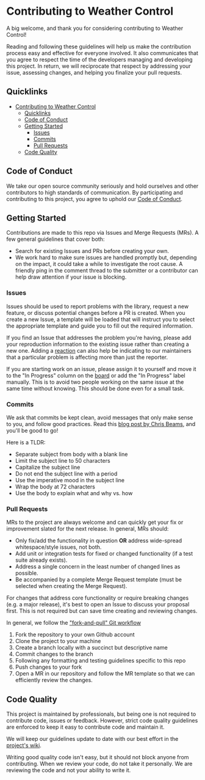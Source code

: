 # Contributing to Weather Control

A big welcome, and thank you for considering contributing to Weather Control!

Reading and following these guidelines will help us make the contribution process easy and effective for everyone involved. It also communicates that you agree to respect the time of the developers managing and developing this project. In return, we will reciprocate that respect by addressing your issue, assessing changes, and helping you finalize your pull requests.

## Quicklinks

- [Contributing to Weather Control](#contributing-to-weather-control)
  - [Quicklinks](#quicklinks)
  - [Code of Conduct](#code-of-conduct)
  - [Getting Started](#getting-started)
    - [Issues](#issues)
    - [Commits](#commits)
    - [Pull Requests](#pull-requests)
  - [Code Quality](#code-quality)

## Code of Conduct

We take our open source community seriously and hold ourselves and other contributors to high standards of communication. By participating and contributing to this project, you agree to uphold our [Code of Conduct](https://gitlab.com/jstebenne/foundryvtt-calendar-weather/-/blob/master/CODE-OF-CONDUCT.md).

## Getting Started

Contributions are made to this repo via Issues and Merge Requests (MRs). A few general guidelines that cover both:

- Search for existing Issues and PRs before creating your own.
- We work hard to make sure issues are handled promptly but, depending on the impact, it could take a while to investigate the root cause. A friendly ping in the comment thread to the submitter or a contributor can help draw attention if your issue is blocking.

### Issues

Issues should be used to report problems with the library, request a new feature, or discuss potential changes before a PR is created. When you create a new Issue, a template will be loaded that will instruct you to select the appropriate template and guide you to fill out the required information.

If you find an Issue that addresses the problem you're having, please add your reproduction information to the existing issue rather than creating a new one. Adding a [reaction](https://docs.gitlab.com/ee/user/award_emojis.html) can also help be indicating to our maintainers that a particular problem is affecting more than just the reporter.

If you are starting work on an issue, please assign it to yourself and move it to the "In Progress" column on the [board](https://gitlab.com/jstebenne/foundryvtt-calendar-weather/-/boards) or add the "In Progress" label manually. This is to avoid two people working on the same issue at the same time without knowing. This should be done even for a small task.

### Commits

We ask that commits be kept clean, avoid messages that only make sense to you, and follow good practices. Read this [blog post by Chris Beams](https://chris.beams.io/posts/git-commit/), and you'll be good to go!

Here is a TLDR:

- Separate subject from body with a blank line
- Limit the subject line to 50 characters
- Capitalize the subject line
- Do not end the subject line with a period
- Use the imperative mood in the subject line
- Wrap the body at 72 characters
- Use the body to explain what and why vs. how

### Pull Requests

MRs to the project are always welcome and can quickly get your fix or improvement slated for the next release. In general, MRs should:

- Only fix/add the functionality in question **OR** address wide-spread whitespace/style issues, not both.
- Add unit or integration tests for fixed or changed functionality (if a test suite already exists).
- Address a single concern in the least number of changed lines as possible.
- Be accompanied by a complete Merge Request template (must be selected when creating the Merge Request).

For changes that address core functionality or require breaking changes (e.g. a major release), it's best to open an Issue to discuss your proposal first. This is not required but can save time creating and reviewing changes.

In general, we follow the ["fork-and-pull" Git workflow](https://github.com/susam/gitpr)

1. Fork the repository to your own Github account
2. Clone the project to your machine
3. Create a branch locally with a succinct but descriptive name
4. Commit changes to the branch
5. Following any formatting and testing guidelines specific to this repo
6. Push changes to your fork
7. Open a MR in our repository and follow the MR template so that we can efficiently review the changes.

## Code Quality

This project is maintained by professionals, but being one is not required to contribute code, issues or feedback. However, strict code quality guidelines are enforced to keep it easy to contribute code and maintain it.

We will keep our guidelines update to date with our best effort in the [project's wiki](https://gitlab.com/jstebenne/foundryvtt-calendar-weather/-/wikis/Code-Quality-Guidelines).

Writing good quality code isn't easy, but it should not block anyone from contributing. When we review your code, do not take it personally. We are reviewing the code and not your ability to write it.

